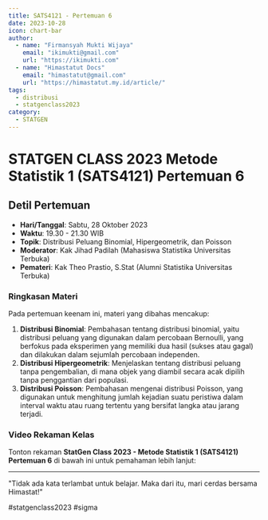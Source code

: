 ```yaml
--- 
title: SATS4121 - Pertemuan 6
date: 2023-10-28
icon: chart-bar
author:
  - name: "Firmansyah Mukti Wijaya"
    email: "ikimukti@gmail.com"
    url: "https://ikimukti.com"
  - name: "Himastatut Docs"
    email: "himastatut@gmail.com"
    url: "https://himastatut.my.id/article/"
tags:
  - distribusi
  - statgenclass2023
category: 
  - STATGEN
--- 
```


# STATGEN CLASS 2023 Metode Statistik 1 (SATS4121) Pertemuan 6

## Detil Pertemuan

- **Hari/Tanggal**: Sabtu, 28 Oktober 2023  
- **Waktu**: 19.30 - 21.30 WIB  
- **Topik**: Distribusi Peluang Binomial, Hipergeometrik, dan Poisson  
- **Moderator**: Kak Jihad Padilah (Mahasiswa Statistika Universitas Terbuka)  
- **Pemateri**: Kak Theo Prastio, S.Stat (Alumni Statistika Universitas Terbuka)

### Ringkasan Materi

Pada pertemuan keenam ini, materi yang dibahas mencakup:
1. **Distribusi Binomial**: Pembahasan tentang distribusi binomial, yaitu distribusi peluang yang digunakan dalam percobaan Bernoulli, yang berfokus pada eksperimen yang memiliki dua hasil (sukses atau gagal) dan dilakukan dalam sejumlah percobaan independen.
2. **Distribusi Hipergeometrik**: Menjelaskan tentang distribusi peluang tanpa pengembalian, di mana objek yang diambil secara acak dipilih tanpa penggantian dari populasi.
3. **Distribusi Poisson**: Pembahasan mengenai distribusi Poisson, yang digunakan untuk menghitung jumlah kejadian suatu peristiwa dalam interval waktu atau ruang tertentu yang bersifat langka atau jarang terjadi.

### Video Rekaman Kelas

Tonton rekaman **StatGen Class 2023 - Metode Statistik 1 (SATS4121) Pertemuan 6** di bawah ini untuk pemahaman lebih lanjut:

<VidStack  
  src="https://www.youtube.com/watch?v=VJAPvejJ19I"  
  title="StatGen Class 2023 - Metode Statistik 1 (SATS4121) Pertemuan 6"
/>

--- 

"Tidak ada kata terlambat untuk belajar. Maka dari itu, mari cerdas bersama Himastat!"

#statgenclass2023 #sigma


<GitContributors />
<GitChangelog />